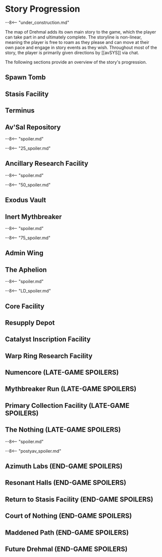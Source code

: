 # Story Progression

--8<-- "under_construction.md"

The map of Drehmal adds its own main story to the game, which the player can take part in and ultimately complete. The storyline is non-linear, meaning the player is free to roam as they please and can move at their own pace and engage in story events as they wish. Throughout most of the story, the player is primarily given directions by [[avSYS]] via chat.

The following sections provide an overview of the story's progression.

## Spawn Tomb

## Stasis Facility

## Terminus

## Av'Sal Repository

--8<-- "spoiler.md"

--8<-- "25_spoiler.md"

## Ancillary Research Facility 

--8<-- "spoiler.md"

--8<-- "50_spoiler.md"

## Exodus Vault 

## Inert Mythbreaker

--8<-- "spoiler.md"

--8<-- "75_spoiler.md"

## Admin Wing 

## The Aphelion 

--8<-- "spoiler.md"

--8<-- "LD_spoiler.md"

## Core Facility 

## Resupply Depot 

## Catalyst Inscription Facility 

## Warp Ring Research Facility 

## Numencore (LATE-GAME SPOILERS)

## Mythbreaker Run (LATE-GAME SPOILERS)

## Primary Collection Facility (LATE-GAME SPOILERS)

## The Nothing (LATE-GAME SPOILERS)

--8<-- "spoiler.md"

--8<-- "postyav_spoiler.md"

## Azimuth Labs (END-GAME SPOILERS)

## Resonant Halls (END-GAME SPOILERS)

## Return to Stasis Facility (END-GAME SPOILERS)

## Court of Nothing (END-GAME SPOILERS)

## Maddened Path (END-GAME SPOILERS)

## Future Drehmal (END-GAME SPOILERS)


